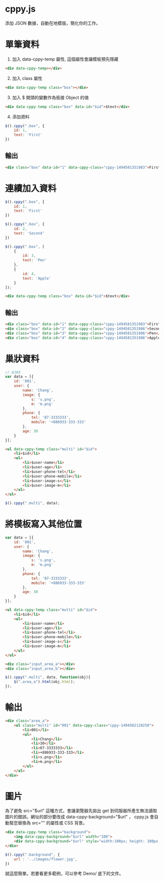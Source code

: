 cppy.js
=======
添加 JSON 數據，自動在地模版，簡化你的工作。

# 單筆資料
1. 加入 data-cppy-temp 屬性, 這個屬性會讓模板預先隱藏
````html
<div data-cppy-temp></div>
````

2. 加入 class 屬性
````html
<div data-cppy-temp class="box"></div>
````

3. 加入 $ 開頭的變數作為銜接 Object 的值
````html
<div data-cppy-temp class="box" data-id="$id">$text</div>
````

4. 添加資料
````javascript
$().cppy(".box", {
    id: 1,
    text: 'First'
})
````
## 輸出
````html
<div class="box" data-id="1" data-cppy-class="cppy-1494581351983">First</div>
````


# 連續加入資料
````javascript
$().cppy(".box", {
    id: 1,
    text: 'First'
})

$().cppy(".box", {
    id: 2,
    text: 'Second'
})

$().cppy(".box", [
    {
        id: 3,
        text: 'Pen'
    },
    {
        id: 4,
        text: 'Apple'
    }
]);
````
````html
<div data-cppy-temp class="box" data-id="$id">$text</div>
````

## 輸出
````html
<div class="box" data-id="1" data-cppy-class="cppy-1494581351983">First</div>
<div class="box" data-id="2" data-cppy-class="cppy-1494581351986">Second</div>
<div class="box" data-id="3" data-cppy-class="cppy-1494581351986">Pen</div>
<div class="box" data-id="4" data-cppy-class="cppy-1494581351986">Apple</div>
````

# 巢狀資料
````javascript
// AJAX
var data = [{
    id: '001',
    user: {
        name: 'Chang',
        image: {
            s: 's.png',
            m: 'm.png'
        },
        phone: {
            tel: '07-3333333',
            mobile: '+886933-333-333'
        },
        age: 30
    }
}];
````

````html
<ul data-cppy-temp class="multi" id="$id">
    <li>$id</li>
    <ul>
        <li>$user-name</li>
        <li>$user-age</li>
        <li>$user-phone-tel</li>
        <li>$user-phone-mobile</li>
        <li>$user-image-s</li>
        <li>$user-image-m</li>
    </ul>
</ul>
````

````javascript
$().cppy(".multi", data);
````

# 將模板寫入其他位置
````javascript
var data = [{
    id: '001',
    user: {
        name: 'Chang',
        image: {
            s: 's.png',
            m: 'm.png'
        },
        phone: {
            tel: '07-3333333',
            mobile: '+886933-333-333'
        },
        age: 30
    }
}];
````
````html
<ul data-cppy-temp class="multi" id="$id">
    <li>$id</li>
    <ul>
        <li>$user-name</li>
        <li>$user-age</li>
        <li>$user-phone-tel</li>
        <li>$user-phone-mobile</li>
        <li>$user-image-s</li>
        <li>$user-image-m</li>
    </ul>
</ul>

<div class="input_area_a"></div>
<div class="input_area_b"></div>
````
````javascript
$().cppy(".multi", data, function(obj){
    $(".area_a").html(obj.html);
});
````
# 輸出
````html
<div class="area_a">
    <ul class="multi" id="001" data-cppy-class="cppy-1494582128250">
        <li>001</li>
        <ul>
            <li>Chang</li>
            <li>30</li>
            <li>07-3333333</li>
            <li>+886933-333-333</li>
            <li>s.png</li>
            <li>m.png</li>
        </ul>
    </ul>
</div>
````

# 圖片
為了避免 src="$url" 這種方式，會讓瀏覽器先拋出 get 到伺服器所產生無法讀取圖片的錯誤。網址的部分要改成 data-cppy-background="$url" ， cppy.js 會自動幫您替換為 src="" 的屬性或 CSS 背景。
````html
<div data-cppy-temp class="background">
    <img data-cppy-background="$url" width="100">
    <div data-cppy-background="$url" style="width:100px; height: 100px; background-size: cover; "></div>
</div>
````

````javascript
$().cppy(".background", {
    url : '../images/flower.jpg',
})
````
就這麼簡單。若要看更多範例，可以參考 Demo/ 底下的文件。


